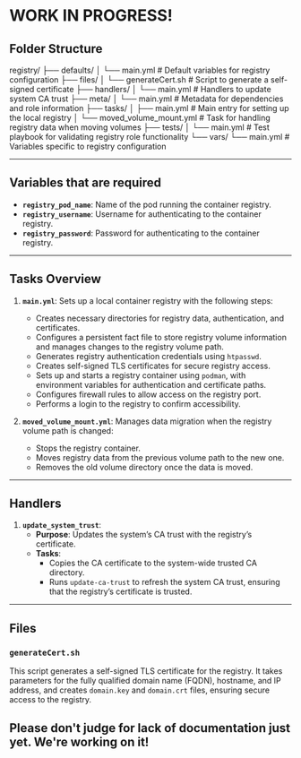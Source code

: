 # WORK IN PROGRESS!

## Folder Structure
registry/
├── defaults/
│   └── main.yml                  # Default variables for registry configuration
├── files/
│   └── generateCert.sh           # Script to generate a self-signed certificate
├── handlers/
│   └── main.yml                  # Handlers to update system CA trust
├── meta/
│   └── main.yml                  # Metadata for dependencies and role information
├── tasks/
│   ├── main.yml                  # Main entry for setting up the local registry
│   └── moved_volume_mount.yml    # Task for handling registry data when moving volumes
├── tests/
│   └── main.yml                  # Test playbook for validating registry role functionality
└── vars/
    └── main.yml                  # Variables specific to registry configuration

---

## Variables that are required

- **`registry_pod_name`**: Name of the pod running the container registry.
- **`registry_username`**: Username for authenticating to the container registry.
- **`registry_password`**: Password for authenticating to the container registry.


---

## Tasks Overview

1. **`main.yml`**: Sets up a local container registry with the following steps:
   - Creates necessary directories for registry data, authentication, and certificates.
   - Configures a persistent fact file to store registry volume information and manages changes to the registry volume path.
   - Generates registry authentication credentials using `htpasswd`.
   - Creates self-signed TLS certificates for secure registry access.
   - Sets up and starts a registry container using `podman`, with environment variables for authentication and certificate paths.
   - Configures firewall rules to allow access on the registry port.
   - Performs a login to the registry to confirm accessibility.

2. **`moved_volume_mount.yml`**: Manages data migration when the registry volume path is changed:
   - Stops the registry container.
   - Moves registry data from the previous volume path to the new one.
   - Removes the old volume directory once the data is moved.

---

## Handlers

1. **`update_system_trust`**:
   - **Purpose**: Updates the system’s CA trust with the registry’s certificate.
   - **Tasks**:
     - Copies the CA certificate to the system-wide trusted CA directory.
     - Runs `update-ca-trust` to refresh the system CA trust, ensuring that the registry’s certificate is trusted.

---

## Files

### `generateCert.sh`
This script generates a self-signed TLS certificate for the registry. It takes parameters for the fully qualified domain name (FQDN), hostname, and IP address, and creates `domain.key` and `domain.crt` files, ensuring secure access to the registry.

## Please don't judge for lack of documentation just yet. We're working on it!